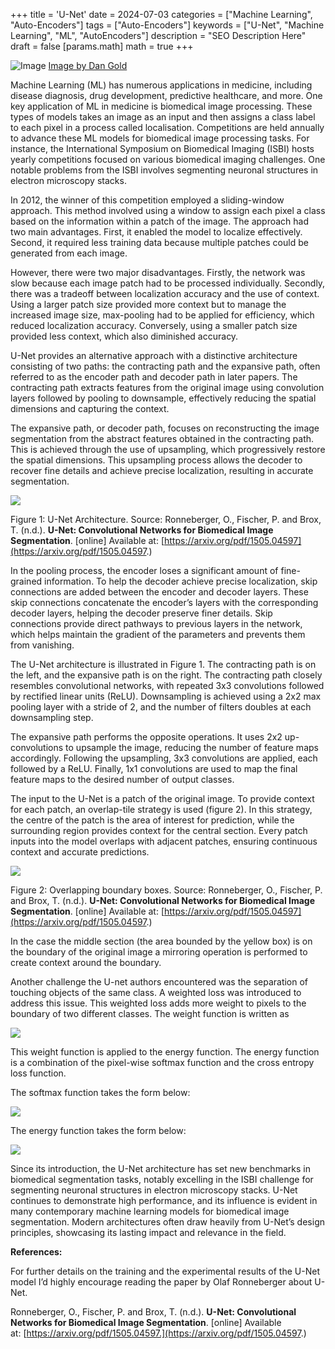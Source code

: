 +++
title = 'U-Net'
date = 2024-07-03
categories = ["Machine Learning", "Auto-Encoders"]
tags = ["Auto-Encoders"]
keywords = ["U-Net", "Machine Learning", "ML", "AutoEncoders"]
description = "SEO Description Here"
draft = false
[params.math]
  math = true
+++

![Image](/images/photo-1542144950-fa020d965709.avif)
[Image by Dan Gold](https://unsplash.com/@danielcgold?utm_source=ghost&utm_medium=referral&utm_campaign=api-credit)

Machine Learning (ML) has numerous applications in medicine, including disease diagnosis, drug development, predictive healthcare, and more. One key application of ML in medicine is biomedical image processing. These types of models takes an image as an input and then assigns a class label to each pixel in a process called localisation. Competitions are held annually to advance these ML models for biomedical image processing tasks. For instance, the International Symposium on Biomedical Imaging (ISBI) hosts yearly competitions focused on various biomedical imaging challenges. One notable problems from the ISBI involves segmenting neuronal structures in electron microscopy stacks.

In 2012, the winner of this competition employed a sliding-window approach. This method involved using a window to assign each pixel a class based on the information within a patch of the image. The approach had two main advantages. First, it enabled the model to localize effectively. Second, it required less training data because multiple patches could be generated from each image.

However, there were two major disadvantages. Firstly, the network was slow because each image patch had to be processed individually. Secondly, there was a tradeoff between localization accuracy and the use of context. Using a larger patch size provided more context but to manage the increased image size, max-pooling had to be applied for efficiency, which reduced localization accuracy. Conversely, using a smaller patch size provided less context, which also diminished accuracy.

U-Net provides an alternative approach with a distinctive architecture consisting of two paths: the contracting path and the expansive path, often referred to as the encoder path and decoder path in later papers. The contracting path extracts features from the original image using convolution layers followed by pooling to downsample, effectively reducing the spatial dimensions and capturing the context.

The expansive path, or decoder path, focuses on reconstructing the image segmentation from the abstract features obtained in the contracting path. This is achieved through the use of upsampling, which progressively restore the spatial dimensions. This upsampling process allows the decoder to recover fine details and achieve precise localization, resulting in accurate segmentation.

![](https://cdn-images-1.medium.com/max/1600/1*LKG4BC9knL25ZViumvS1Rg.png)

Figure 1: U-Net Architecture. Source: Ronneberger, O., Fischer, P. and Brox, T. (n.d.). __U-Net: Convolutional Networks for Biomedical Image Segmentation__. [online] Available at: [https://arxiv.org/pdf/1505.04597](https://arxiv.org/pdf/1505.04597.)

  

In the pooling process, the encoder loses a significant amount of fine-grained information. To help the decoder achieve precise localization, skip connections are added between the encoder and decoder layers. These skip connections concatenate the encoder’s layers with the corresponding decoder layers, helping the decoder preserve finer details. Skip connections provide direct pathways to previous layers in the network, which helps maintain the gradient of the parameters and prevents them from vanishing.

The U-Net architecture is illustrated in Figure 1. The contracting path is on the left, and the expansive path is on the right. The contracting path closely resembles convolutional networks, with repeated 3x3 convolutions followed by rectified linear units (ReLU). Downsampling is achieved using a 2x2 max pooling layer with a stride of 2, and the number of filters doubles at each downsampling step.

The expansive path performs the opposite operations. It uses 2x2 up-convolutions to upsample the image, reducing the number of feature maps accordingly. Following the upsampling, 3x3 convolutions are applied, each followed by a ReLU. Finally, 1x1 convolutions are used to map the final feature maps to the desired number of output classes.

The input to the U-Net is a patch of the original image. To provide context for each patch, an overlap-tile strategy is used (figure 2). In this strategy, the centre of the patch is the area of interest for prediction, while the surrounding region provides context for the central section. Every patch inputs into the model overlaps with adjacent patches, ensuring continuous context and accurate predictions.

![](https://cdn-images-1.medium.com/max/1600/1*wBowsQGE25CMKta5sQhCLw.png)

Figure 2: Overlapping boundary boxes. Source: Ronneberger, O., Fischer, P. and Brox, T. (n.d.). __U-Net: Convolutional Networks for Biomedical Image Segmentation__. [online] Available at: [https://arxiv.org/pdf/1505.04597](https://arxiv.org/pdf/1505.04597.)

In the case the middle section (the area bounded by the yellow box) is on the boundary of the original image a mirroring operation is performed to create context around the boundary.

Another challenge the U-net authors encountered was the separation of touching objects of the same class. A weighted loss was introduced to address this issue. This weighted loss adds more weight to pixels to the boundary of two different classes. The weight function is written as

![](https://cdn-images-1.medium.com/max/1600/1*TnpKa4mFePN3-A82qIK2sA.png)

This weight function is applied to the energy function. The energy function is a combination of the pixel-wise softmax function and the cross entropy loss function.

The softmax function takes the form below: 

![](https://cdn-images-1.medium.com/max/1600/1*B_nyUOyGTD5N_M1zsiZy4Q.png)

The energy function takes the form below:

![](https://cdn-images-1.medium.com/max/1600/1*1u1dVmZyaCD5O8tyl9NriQ.png)

Since its introduction, the U-Net architecture has set new benchmarks in biomedical segmentation tasks, notably excelling in the ISBI challenge for segmenting neuronal structures in electron microscopy stacks. U-Net continues to demonstrate high performance, and its influence is evident in many contemporary machine learning models for biomedical image segmentation. Modern architectures often draw heavily from U-Net’s design principles, showcasing its lasting impact and relevance in the field.

****References:****

For further details on the training and the experimental results of the U-Net model I’d highly encourage reading the paper by Olaf Ronneberger about U-Net.

Ronneberger, O., Fischer, P. and Brox, T. (n.d.). __U-Net: Convolutional Networks for Biomedical Image Segmentation__. [online] Available at: [https://arxiv.org/pdf/1505.04597.](https://arxiv.org/pdf/1505.04597.)

‌